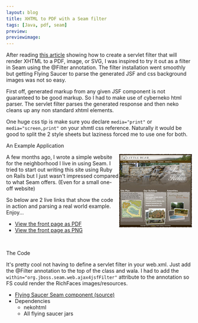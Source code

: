 ```yaml
---
layout: blog
title: XHTML to PDF with a Seam filter
tags: [Java, pdf, seam]
preview:
previewimage:
---
```


<p>After reading <a href="http://today.java.net/pub/a/today/2006/10/31/combine-facelets-and-flying-saucer-renderer.html">this article</a> showing how to create a servlet filter that will render XHTML to a PDF, image, or SVG, I was inspired to try it out as a filter in Seam using the @Filter annotation. The filter installation went smoothly but getting Flying Saucer to parse the generated JSF and css background images was not so easy.</p> 
<p>First off, generated markup from any given JSF component is not guaranteed to be good markup. So I had to make use of cyberneko html parser. The servlet filter parses the generated response and then neko cleans up any non standard xhtml elements.</p> 
<p>One huge css tip is make sure you declare <code>media="print"</code> or <code>media="screen,print"</code> on your xhmtl css reference. Naturally it would be good to split the 2 style sheets but laziness forced me to use one for both.</p> 

<p class="pTitle">An Example Application</p> 
<p><a href="http://www.littlebear-canton.com"><img src="/images/jroller/Picture-1.jpg" align="right"/></a>A few months ago, I wrote a simple website for the neighborhood I live in using Seam. I tried to start out writing this site using Ruby on Rails but I just wasn't impressed compared to what Seam offers. (Even for a small one-off website)</p> 
<p>So below are 2 live links that show the code in action and parsing a real world example. Enjoy...</p> 
<p> 
<ul> 
<li><a href="http://www.littlebear-canton.com/littlebear/index.seam?RenderOutputType=pdf">View the front page as PDF</a></li> 
<li><a href="http://www.littlebear-canton.com/littlebear/index.seam?RenderOutputType=image&height=900&width=800">View the front page as PNG</a></li> 
</ul> 
</p> 
<br/> 
<p class="pTitle">The Code</p> 
<p>It's pretty cool not having to define a servlet filter in your web.xml. Just add the @Filter annotation to the top of the class and wala. I had to add the <code>within="org.jboss.seam.web.ajax4jsfFilter"</code> attribute to the annotation so FS could render the RichFaces images/resources. 
<ul> 
<li><a href="/wesleyhales/resource/xhtml2pdf.zip.jar">Flying Saucer Seam component (source)</a></li> 
<li>Dependencies 
<ul> 
<li>nekohtml</li> 
<li>All flying saucer jars</li></ul> 
</li> 
</ul> 
</p>
